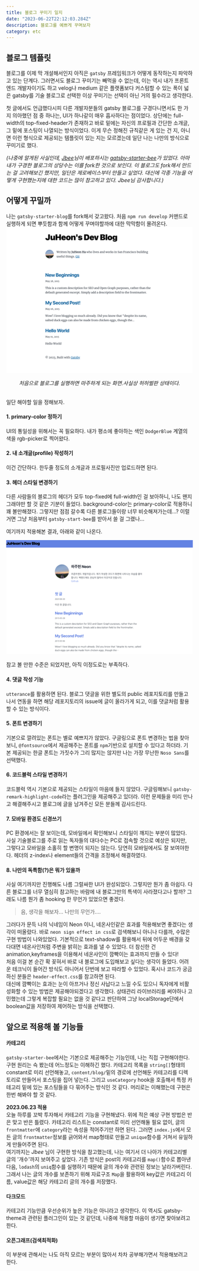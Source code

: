 ```yaml
---
title: 블로그 꾸미기 일지
date: "2023-06-22T22:12:03.284Z"
description: 블로그를 예쁘게 꾸며보자
category: etc
---
```


## 블로그 템플릿

블로그를 이제 막 개설해서인지 아직은 `gatsby` 프레임워크가 어떻게 동작하는지 파악하고 있는 단계다. 그러면서도 블로그 꾸미기는 빼먹을 수 없는데, 이는 역시 내가 프론트엔드 개발자이기도 하고 velog나 medium 같은 플랫폼보다 커스텀할 수 있는 폭이 넓은 gatsby를 기술 블로그로 선택한 이상 꾸미기는 선택이 아닌 거의 필수라고 생각한다.

첫 글에서도 언급했다시피 다른 개발자분들의 gatsby 블로그를 구경다니면서도 한 가지 의아했던 점 중 하나는, UI가 하나같이 매우 흡사하다는 점이었다. 상단에는 full-width의 top-fixed-header가 존재하고 바로 밑에는 자신의 프로필과 간단한 소개글, 그 밑에 포스팅이 나열되는 방식이었다. 이게 무슨 정해진 규칙같은 게 있는 건 지, 아니면 이런 형식으로 제공되는 템플릿이 있는 지는 모르겠는데 일단 나는 나만의 방식으로 꾸미기로 했다.

_(나중에 알게된 사실인데, [Jbee](https://jbee.io)님이 배포하시는 [gatsby-starter-bee](https://github.com/JaeYeopHan/gatsby-starter-bee)가 있었다. 아마 내가 구경한 블로그의 상당수는 이를 fork한 것으로 보인다. 이 블로그도 fork해서 만드는 걸 고려해보긴 했지만, 일단은 제로베이스부터 만들고 싶었다. 대신에 각종 기능을 어떻게 구현했는지에 대한 코드는 많이 참고하고 있다. Jbee님 감사합니다.)_

## 어떻게 꾸밀까

나는 `gatsby-starter-blog`를 fork해서 갖고왔다. 처음 `npm run develop` 커맨드로 실행하게 되면 뿌듯함과 함께 어떻게 꾸며야할까에 대한 막막함이 몰려온다.
![첫 상태](./blog-history-1.png)

<div align=center>
<em>
처음으로 블로그를 실행하면 마주하게 되는 화면.사실상 허허벌판 상태이다.
</em>
</div>
<br />

일단 해야할 일을 정해보자.

#### 1. primary-color 정하기

UI의 통일성을 위해서는 꼭 필요하다. 내가 평소에 좋아하는 색인 `DodgerBlue` 계열의 색을 rgb-picker로 찍어왔다.

#### 2. 내 소개글(profile) 작성하기

이건 간단하다. 한두줄 정도의 소개글과 프로필사진만 업로드하면 된다.

#### 3. 헤더 스타일 변경하기

다른 사람들의 블로그의 헤더가 모두 top-fixed에 full-width인 걸 보아하니, 나도 왠지 그래야만 할 것 같은 기분이 들었다. background-color는 primary-color로 적용하니 꽤 볼만해졌다. 그렇지만 점점 갈수록 다른 블로그들이랑 너무 비슷해져가는데...? 이럴거면 그냥 처음부터 `gatsby-start-bee`를 받아서 쓸 걸 그랬나...

여기까지 적용해본 결과, 아래와 같이 나온다.

![두 번째 상태](./blog-history-2.png)

참고 볼 만한 수준은 되었지만, 아직 이정도로는 부족하다.

#### 4. 댓글 작성 기능

`utterance`를 활용하면 된다. 블로그 댓글을 위한 별도의 public 레포지토리를 만들고나서 연동을 하면 해당 레포지토리의 issue에 글이 올라가게 되고, 이를 댓글처럼 활용할 수 있는 방식이다.

#### 5. 폰트 변경하기

기본으로 깔려있는 폰트는 별로 예쁘지가 않았다. 구글링으로 폰트 변경하는 법을 찾아보니, `@fontsource`에서 제공해주는 폰트를 `npm`기반으로 설치할 수 있다고 하더라. 기본 제공되는 한글 폰트는 가짓수가 그리 많지는 않지만 나는 가장 무난한 `Noso Sans`를 선택했다.

#### 6. 코드블럭 스타일 변경하기

코드블럭 역시 기본으로 제공되는 스타일이 마음에 들지 않았다. 구글링해보니 `gatsby-remark-highlight-code`라는 플러그인을 제공해주고 있더라. 이런 문제들을 미리 만나고 해결해주시고 블로그에 글을 남겨주신 모든 분들께 감사드린다.

#### 7. 모바일 환경도 신경쓰기

PC 환경에서는 잘 보이는데, 모바일에서 확인해보니 스타일이 깨지는 부분이 많았다. 사실 기술블로그를 주로 읽는 독자들의 대다수는 PC로 접속할 것으로 예상은 되지만, 그렇다고 모바일을 소홀히 할 변명이 되지는 않는다. 당연히 모바일에서도 잘 보여야한다. 헤더의 z-index나 element들의 간격을 조정해서 해결하였다.

#### 8. 나만의 독특함(?)은 뭐가 있을까

사실 여기까지만 진행해도 나름 그럴싸한 UI가 완성되었다. 그렇지만 뭔가 좀 아쉽다. 다른 블로그를 너무 열심히 참고하는 바람에 내 블로그만의 특색이 사라졌다고나 할까? 그래도 나름 뭔가 좀 hooking 한 무언가 있었으면 좋겠다.

> 음, 생각을 해보자... 나만의 무언가....

그러다가 문득 나의 닉네임이 Neon 이니, 네온사인같은 효과를 적용해보면 좋겠다는 생각이 떠올랐다. 바로 `neon sign effect in css`로 검색해보니 아니나 다를까, 수많은 구현 방법이 나와있었다. 기본적으로 text-shadow를 활용해서 뒤에 어두운 배경을 갖다대면 네온사인처럼 주변을 밝히는 효과를 낼 수 있었다. 더 참신한 건 animation,keyframes을 이용해서 네온사인이 깜빡이는 효과까지 만들 수 있다!  
처음 이걸 본 순간 확 꽂혀서 바로 내 블로그에 도입해보고 싶다는 생각이 들었다. 어려운 테크닉이 들어간 방식도 아니어서 단번에 보고 따라할 수 있었다. 혹시나 코드가 궁금하신 분들은 `header-effect.css`를 참고하면 된다.  
대신에 깜빡이는 효과는 눈이 아프거나 정신 사납다고 느낄 수도 있으니 독자에게 비활성화할 수 있는 방법은 제공해야되겠다고 생각했다. 상태관리 라이브러리를 써야하나 고민했는데 그렇게 복잡할 필요는 없을 것 같다고 판단하여 그냥 localStorage단에서 boolean값을 저장하여 제어하는 방식을 선택했다.

## 앞으로 적용해 볼 기능들

#### 카테고리

`gatsby-starter-bee`에서는 기본으로 제공해주는 기능인데, 나는 직접 구현해야한다. 구현 원리는 슥 봤는데 어느정도는 이해하긴 했다. 카테고리 목록을 `string[]`형태의 constant로 미리 선언해놓고, `content/blog/`밑의 경로에 선언해둔 카테고리를 디렉토리로 만들어서 포스팅을 집어 넣는다. 그리고 `useCategory` hook을 호출해서 특정 카테고리 밑에 있는 포스팅들을 다 묶어주는 방식인 것 같다. 머리로는 이해했는데 구현은 한번 해봐야 할 것 같다.

**2023.06.23 적용**  
오늘 하루를 꼬박 투자해서 카테고리 기능을 구현해냈다. 위에 적은 예상 구현 방법은 반은 맞고 반은 틀렸다. 카테고리 리스트는 constant로 미리 선언해둘 필요 없이, 글의 `frontmatter`에 `category`라는 속성을 적어주기만 하면 된다. 그러면 `index.js`에서 모든 글의 `frontmatter`정보를 긁어와서 map형태로 만들고 `unique`함수를 거쳐서 유일하게 만들어주면 된다.  
여기까지는 _Jbee_ 님이 구현한 방식을 참고했는데, 나는 여기서 더 나아가 카테고리별 글의 '개수'까지 보여주고 싶었다. 기존 방식은 post의 카테고리를 `map()`함수로 뽑아낸 다음, `lodash`의 `uniq`함수를 실행하기 때문에 글의 개수와 관련된 정보는 날라가버린다. 그래서 나는 글의 개수를 보존하기 위해 자료구조 `Map`을 활용하여 key값은 카테고리 이름, value값은 해당 카테고리 글의 개수를 저장했다.

#### 다크모드

카테고리 기능만큼 우선순위가 높은 기능은 아니라고 생각한다. 이 역시도 gatsby-theme과 관련된 플러그인이 있는 것 같던데, 나중에 적용할 마음이 생기면 찾아보려고 한다.

#### 오픈그래프(검색최적화)

이 부분에 관해서는 나도 아직 모르는 부분이 많아서 차차 공부해가면서 적용해보려고 한다.
